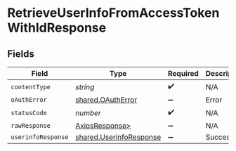 # RetrieveUserInfoFromAccessTokenWithIdResponse


## Fields

| Field                                                              | Type                                                               | Required                                                           | Description                                                        |
| ------------------------------------------------------------------ | ------------------------------------------------------------------ | ------------------------------------------------------------------ | ------------------------------------------------------------------ |
| `contentType`                                                      | *string*                                                           | :heavy_check_mark:                                                 | N/A                                                                |
| `oAuthError`                                                       | [shared.OAuthError](../../models/shared/oautherror.md)             | :heavy_minus_sign:                                                 | Error                                                              |
| `statusCode`                                                       | *number*                                                           | :heavy_check_mark:                                                 | N/A                                                                |
| `rawResponse`                                                      | [AxiosResponse>](https://axios-http.com/docs/res_schema)           | :heavy_minus_sign:                                                 | N/A                                                                |
| `userinfoResponse`                                                 | [shared.UserinfoResponse](../../models/shared/userinforesponse.md) | :heavy_minus_sign:                                                 | Success                                                            |